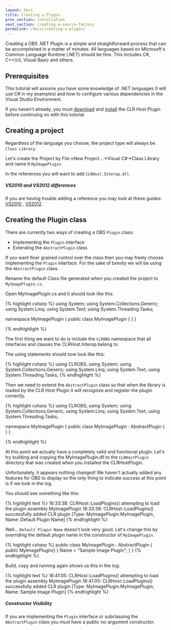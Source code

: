 ```yaml
---
layout: docs
title: Creating a Plugin
prev_section: installation
next_section: creating-a-source-factory
permalink: /docs/creating-a-plugin/
---
```


Creating a OBS .NET Plugin is a simple and straightforward process that can be accomplished in a matter of minutes.
All languages based on Microsoft's Common Language Runtime (.NET) should be fine.  This includes C#, C++/cli, Visual Basic
and others.

## Prerequisites

This tutorial will assume you have some knowledge of .NET languages (I will use C# in my examples) and how to configure 
various dependencies in the Visual Studio Environment.

If you haven't already, you must [download](../../downloads/clr-host-plugin) and [install](../installation) the CLR Host Plugin before
continuing on with this tutorial.

## Creating a project

Regardless of the language you choose, the project type will always be `Class Library`.

Let's create the Project by File&rarr;New Project...&rarr;Visual C#&rarr;Class Library and name it `MyImagePlugin`.

In the references you will want to add `CLRHost.Interop.dll`.

<div class="note info">
  <h5>VS2010 and VS2012 differences</h5>
  <p>
    If you are having trouble adding a reference you may look at these guides: <a href="http://msdn.microsoft.com/en-us/library/vstudio/wkze6zky(v=vs.100).aspx">VS2010</a>
    , <a href="http://msdn.microsoft.com/en-us/library/vstudio/wkze6zky(v=vs.100).aspx">VS2012</a>.
  </p>
</div>

## Creating the Plugin class

There are currently two ways of creating a OBS `Plugin` class:

- Implementing the `Plugin` interface
- Extending the `AbstractPlugin` class

If you want finer grained control over the class then you may freely choose implementing the `Plugin` interface.
For the sake of brevity we will be using the `AbstractPlugin` class.

Rename the default Class file generated when you created the project to `MyImagePlugin.cs`.

Open MyImagePlugin.cs and it should look like this:

{% highlight csharp %}
using System;
using System.Collections.Generic;
using System.Linq;
using System.Text;
using System.Threading.Tasks;

namespace MyImagePlugin
{
    public class MyImagePlugin
    {
    }
}

{% endhighlight %}

The first thing we want to do is include the `CLROBS` namespace that all interfaces and classes the CLRHost.Interop belong to.

The using statements should now look like this:

{% highlight csharp %}
using CLROBS;
using System;
using System.Collections.Generic;
using System.Linq;
using System.Text;
using System.Threading.Tasks;
{% endhighlight %}

Then we need to extend the `AbstractPlugin` class so that when the library is loaded by the CLR Host Plugin it will recognize and register 
the plugin correctly.

{% highlight csharp %}
using CLROBS;
using System;
using System.Collections.Generic;
using System.Linq;
using System.Text;
using System.Threading.Tasks;

namespace MyImagePlugin
{
    public class MyImagePlugin : AbstractPlugin
    {
    }
}

{% endhighlight %}

At this point we actually have a completely valid and functional plugin.  Let's try building and copying the MyImagePlugin.dll to the `CLRHostPlugin` directory
that was created when you installed the CLRHostPlugin.

Unfortunately, it appears nothing changed!  We haven't actually added any features for OBS to display so the only thing to indicate success at this point is if we
look in the log.

You *should* see something like this:

{% highlight text %}
16:33:38: CLRHost::LoadPlugins() attempting to load the plugin assembly MyImagePlugin
16:33:38: CLRHost::LoadPlugins() successfully added CLR plugin [Type: MyImagePlugin.MyImagePlugin, Name: Default Plugin Name]
{% endhighlight %}

Well... `Default Plugin Name` doesn't look very good.  Let's change this by overriding the default plugin name in the constructor of `MyImagePlugin`.

{% highlight csharp %}
public class MyImagePlugin : AbstractPlugin
{
    public MyImagePlugin()
    {
        Name = "Sample Image Plugin";
    }
}
{% endhighlight %}

Build, copy and running again shows us this in the log:

{% highlight text %}
16:41:05: CLRHost::LoadPlugins() attempting to load the plugin assembly MyImagePlugin
16:41:05: CLRHost::LoadPlugins() successfully added CLR plugin [Type: MyImagePlugin.MyImagePlugin, Name: Sample Image Plugin]
{% endhighlight %}

<div class="note info">
  <h5>Constructor Visibility</h5>
  <p>
    If you are implementing the <code>Plugin</code> interface or subclassing the <code>AbstractPlugin</code> class you <em>must</em> have a public no-argument constructor.
  </p>
</div>